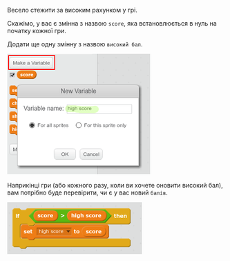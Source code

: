Весело стежити за високим рахунком у грі.

Скажімо, у вас є змінна з назвою `score`, яка встановлюється в нуль на початку кожної гри.

Додати ще одну змінну з назвою `високий бал`.

![скріншот](images/make-high-score-variable.png)

Наприкінці гри (або кожного разу, коли ви хочете оновити високий бал), вам потрібно буде перевірити, чи є у вас новий `балів`.

![скріншот](images/check-for-high-score.png)